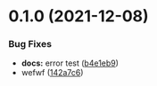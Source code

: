 # 0.1.0 (2021-12-08)


### Bug Fixes

* **docs:** error test ([b4e1eb9](https://gitee.com/rhyme97/front-end-engineer/commits/b4e1eb9567889eafbd1876b40d1fd482d7819dd5))
* wefwf ([142a7c6](https://gitee.com/rhyme97/front-end-engineer/commits/142a7c6b767a3b303a8db46eb60b59f35c392bab))



